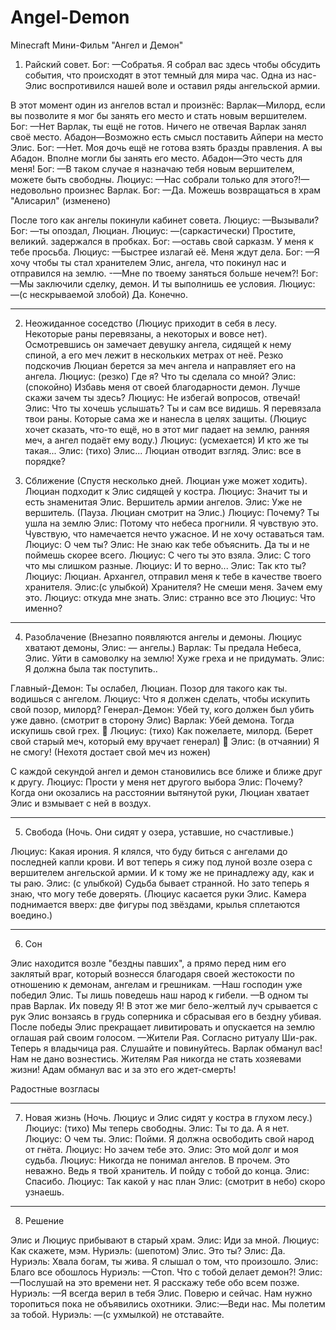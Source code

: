# Angel-Demon

Minecraft Мини-Фильм "Ангел и Демон"
1. Райский совет.
Бог: —Собратья. Я собрал вас здесь чтобы обсудить события, что происходят в этот темный для мира час. Одна из нас-Элис воспротивился нашей воле и оставил ряды ангельской армии. 

В этот момент один из ангелов встал и произнёс:
Варлак—Милорд, если вы позволите я мог бы занять его место и стать новым вершителем.
Бог: —Нет Варлак, ты ещё не готов.
Ничего не отвечая Варлак занял своё место.
Абадон—Возможно есть смысл поставить Айпери на место Элис.
Бог: —Нет. Моя дочь ещё не готова взять бразды правления. А вы Абадон. Вполне могли бы занять его место.
Абадон—Это честь для меня!
Бог: —В таком случае я назначаю тебя новым вершителем, можете быть свободны.
Люциус: —Нас собрали только для этого?!—недовольно произнес Варлак.
Бог: —Да. Можешь возвращаться в храм "Алисарил" (изменено)

После того как ангелы покинули кабинет совета.
Люциус: —Вызывали?
Бог: —ты опоздал, Люциан.
Люциус: —(саркастически) Простите, великий. задержался в пробках.
Бог: —оставь свой сарказм. У меня к тебе просьба.
Люциус: —Быстрее излагай её. Меня ждут дела.
Бог: —Я хочу чтобы ты стал хранителем Элис, ангела, что покинул нас и отправился на землю.
-—Мне по твоему заняться больше нечем?!
Бог: —Мы заключили сделку, демон. И ты выполнишь ее условия.
Люциус: —(с нескрываемой злобой) Да. Конечно.

***
2. Неожиданное соседство
(Люциус приходит в себя в лесу. Некоторые раны перевязаны, а некоторых и вовсе нет).
Осмотревшись он замечает девушку ангела, сидящей к нему спиной, а его меч лежит в нескольких метрах от неё.
Резко подскочив Люциан берется за меч ангела и направляет его на ангела.
Люциус: (резко) Где я? Что ты сделала со мной? 
Элис: (спокойно) Избавь меня от своей благодарности демон. Лучше скажи зачем ты здесь?
Люциус: Не избегай вопросов, отвечай!
Элис: Что ты хочешь услышать? Ты и сам все видишь. Я перевязала твои раны. Которые сама же и нанесла в целях защиты.
(Люциус хочет сказать, что-то ещё, но в этот миг падает на землю, ранняя меч, а ангел подаёт ему воду.)
Люциус: (усмехается) И кто же ты такая...
Элис: (тихо) Элис...
Люциан отводит взгляд.
Элис: все в порядке?

3. Сближение
(Спустя несколько дней. Люциан уже может ходить).
Люциан подходит к Элис сидящей у костра.
Люциус: Значит ты и есть знаменитая Элис. Вершитель армии ангелов.
Элис: Уже не вершитель.
(Пауза. Люциан смотрит на Элис.)
Люциус: Почему? Ты ушла на землю
Элис: Потому что небеса прогнили. Я чувствую это. Чувствую, что намечается нечто ужасное. И не хочу оставаться там.
Люциус: О чем ты?
Элис: Не знаю как тебе объяснить. Да ты и не поймешь скорее всего. 
Люциус: С чего ты это взяла.
Элис: С того что мы слишком разные.
Люциус: И то верно...
Элис: Так кто ты? 
Люциус: Люциан. Архангел, отправил меня к тебе в качестве твоего хранителя. 
Элис:(с улыбкой)  Хранителя? Не смеши меня. Зачем ему это.
Люциус: откуда мне знать.
Элис: странно все это
Люциус: Что именно?
***
4. Разоблачение
(Внезапно появляются ангелы и демоны. Люциус хватают демоны, Элис: — ангелы.)
Варлак: Ты предала Небеса, Элис. Уйти в самоволку на землю! Хуже греха и не придумать.
Элис: Я должна была так поступить..

Главный-Демон: Ты ослабел, Люциан. Позор для такого как ты. водишься с ангелом.
Люциус: Что я должен сделать, чтобы искупить свой позор, милорд? 
Генерал-Демон: Убей ту, кого должен был убить уже давно.
(смотрит в сторону Элис)
Варлак: Убей демона. Тогда искупишь свой грех.
🔹 Люциус: (тихо) Как пожелаете, милорд.
(Берет свой старый меч, который ему вручает генерал)
🔹 Элис: (в отчаянии) Я не смогу!
(Нехотя достает свой меч из ножен)

С каждой секундой ангел и демон становились все ближе и ближе друг к другу.
Люциус: Прости у меня нет другого выбора
Элис: Почему?
 Когда они окозались на расстоянии вытянутой руки, Люциан хватает Элис и взмывает с ней в воздух.

***
5. Свобода
(Ночь. Они сидят у озера, уставшие, но счастливые.)

Люциус: Какая ирония. Я клялся, что буду биться с ангелами до последней капли крови. И вот теперь я сижу под луной возле озера с вершителем ангельской армии. И к тому же не принадлежу аду, как и ты раю.
Элис: (с улыбкой) Судьба бывает странной. Но зато теперь я знаю, что могу тебе доверять.
(Люциус касается руки Элис. Камера поднимается вверх: две фигуры под звёздами, крылья сплетаются воедино.)

***
6.  Сон

Элис находится возле "бездны павших", а прямо перед ним его заклятый враг, который вознесся благодаря своей жестокости по отношению к демонам, ангелам и грешникам.
—Наш господин уже победил Элис. Ты лишь поведешь наш народ к гибели.
—В одном ты прав Варлак. Их поведу Я!
В этот же миг бело-желтый луч срывается с рук Элис вонзаясь в грудь соперника и сбрасывая его в бездну убивая.
После победы Элис прекращает ливитировать и опускается на землю оглашая рай своим голосом.
—Жители Рая. Согласно ритуалу Ши-рак. Теперь я владычица рая. Слушайте и повинуйтесь. Варлак обманул вас! Нам не дано вознестись. Жителям Рая никогда не стать хозяевами жизни! Адам обманул вас и за это его ждет-смерть!

Радостные возгласы
***
7. Новая жизнь
(Ночь. Люциус и Элис сидят у костра в глухом лесу.)
Люциус: (тихо) Мы теперь свободны.
Элис: Ты то да. А я нет. 
Люциус:  О чем ты.
Элис: Пойми. Я должна освободить свой народ от гнёта.
Люциус: Но зачем тебе это.
Элис: Это мой долг и моя судьба. 
Люциус: Никогда не понимал ангелов. В прочем. Это неважно. Ведь я твой хранитель. И пойду с тобой до конца.
Элис: Спасибо.
Люциус: Так какой у нас план
Элис: (смотрит в небо) скоро узнаешь.



***
8. Решение

Элис и Люциус прибывают в старый храм.
Элис: Иди за мной.
Люциус: Как скажете, мэм.
Нуриэль: (шепотом) Элис. Это ты?
Элис: Да. 
Нуриэль:  Хвала богам, ты жива. Я слышал о том, что произошло.
Элис: Благо все обошлось
Нуриэль: —Стоп. Что с тобой делает демон?!
Элис:—Послушай на это  времени нет. Я расскажу тебе обо всем позже. 
Нуриэль: —Я всегда верил в тебя Элис. Поверю и сейчас. Нам нужно торопиться пока не объявились охотники.
Элис:—Веди нас. Мы полетим за тобой.
Нуриэль: —(с ухмылкой) не отставайте.

